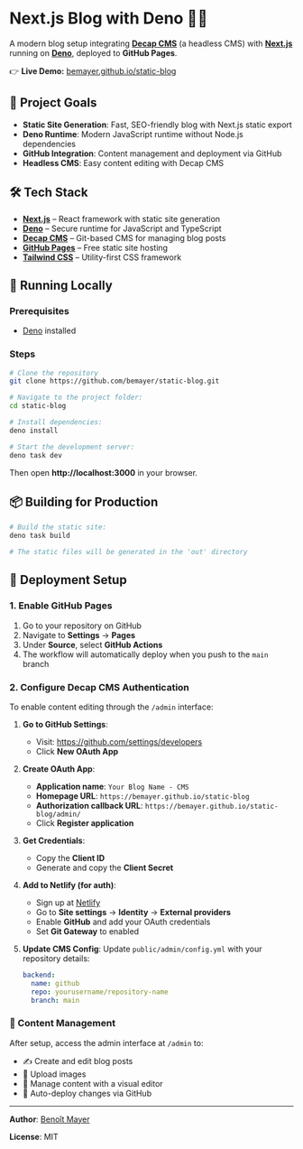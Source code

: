 # Next.js Blog with Deno 📝🚀

A modern blog setup integrating **[Decap CMS](https://decapcms.org/)** (a headless CMS) with **[Next.js](https://nextjs.org/)** running on **[Deno](https://deno.com/)**, deployed to **GitHub Pages**.

👉 **Live Demo:** [bemayer.github.io/static-blog](https://bemayer.github.io/static-blog)

## 📌 Project Goals

- **Static Site Generation**: Fast, SEO-friendly blog with Next.js static export
- **Deno Runtime**: Modern JavaScript runtime without Node.js dependencies
- **GitHub Integration**: Content management and deployment via GitHub
- **Headless CMS**: Easy content editing with Decap CMS

## 🛠️ Tech Stack

- **[Next.js](https://nextjs.org/)** – React framework with static site generation
- **[Deno](https://deno.com/)** – Secure runtime for JavaScript and TypeScript
- **[Decap CMS](https://decapcms.org/)** – Git-based CMS for managing blog posts
- **[GitHub Pages](https://pages.github.com/)** – Free static site hosting
- **[Tailwind CSS](https://tailwindcss.com/)** – Utility-first CSS framework

## 🚀 Running Locally

### Prerequisites
- [Deno](https://deno.land/) installed

### Steps

```bash
# Clone the repository
git clone https://github.com/bemayer/static-blog.git

# Navigate to the project folder:
cd static-blog

# Install dependencies:
deno install

# Start the development server:
deno task dev
```

Then open **http://localhost:3000** in your browser.

## 📦 Building for Production

```bash
# Build the static site:
deno task build

# The static files will be generated in the 'out' directory
```

## 🚀 Deployment Setup

### 1. Enable GitHub Pages

1. Go to your repository on GitHub
2. Navigate to **Settings** → **Pages**
3. Under **Source**, select **GitHub Actions**
4. The workflow will automatically deploy when you push to the `main` branch

### 2. Configure Decap CMS Authentication

To enable content editing through the `/admin` interface:

1. **Go to GitHub Settings**:
   - Visit: https://github.com/settings/developers
   - Click **New OAuth App**

2. **Create OAuth App**:
   - **Application name**: `Your Blog Name - CMS`
   - **Homepage URL**: `https://bemayer.github.io/static-blog`
   - **Authorization callback URL**: `https://bemayer.github.io/static-blog/admin/`
   - Click **Register application**

3. **Get Credentials**:
   - Copy the **Client ID**
   - Generate and copy the **Client Secret**

4. **Add to Netlify (for auth)**:
   - Sign up at [Netlify](https://netlify.com)
   - Go to **Site settings** → **Identity** → **External providers**
   - Enable **GitHub** and add your OAuth credentials
   - Set **Git Gateway** to enabled

5. **Update CMS Config**:
   Update `public/admin/config.yml` with your repository details:
   ```yaml
   backend:
     name: github
     repo: yourusername/repository-name
     branch: main
   ```

### 📖 Content Management

After setup, access the admin interface at `/admin` to:
- ✍️ Create and edit blog posts
- 📸 Upload images
- 📝 Manage content with a visual editor
- 🚀 Auto-deploy changes via GitHub

---

**Author**: [Benoît Mayer](https://github.com/bemayer)

**License**: MIT
